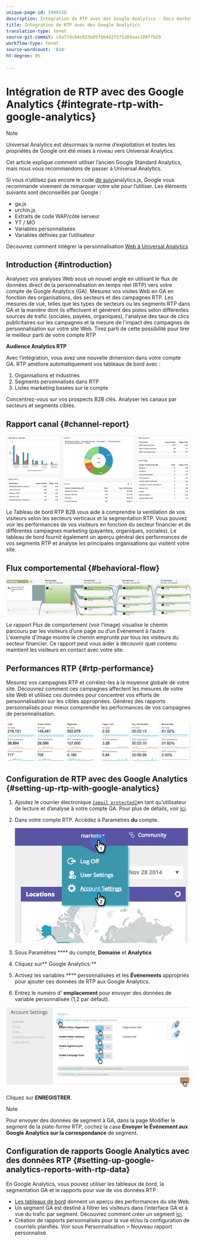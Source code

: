 ```yaml
---
unique-page-id: 2949158
description: Intégration de RTP avec des Google Analytics - Docs marketing - Documentation du produit
title: Intégration de RTP avec des Google Analytics
translation-type: tm+mt
source-git-commit: c8a77dc84c023e05fbb442f575269aac108ffb29
workflow-type: tm+mt
source-wordcount: '614'
ht-degree: 0%

---
```



# Intégration de RTP avec des Google Analytics {#integrate-rtp-with-google-analytics}

>[!NOTE]
>
>Universal Analytics est désormais la norme d’exploitation et toutes les propriétés de Google ont été mises à niveau vers Universal Analytics.
>
>Cet article explique comment utiliser l’ancien Google Standard Analytics, mais nous vous recommandons de passer à Universal Analytics.
>
>Si vous n’utilisez pas encore le code [de suivi](https://developers.google.com/analytics/devguides/collection/analyticsjs/)analytics.js, Google vous recommande vivement de remarquer votre site pour l’utiliser. Les éléments suivants sont déconseillés par Google :
>
>* ga.js
>* urchin.js
>* Extraits de code WAP/côté serveur
>* YT / MO
>* Variables personnalisées
>* Variables définies par l’utilisateur

>
>
Découvrez comment intégrer la personnalisation [Web à Universal Analytics](integrate-rtp-with-google-universal-analytics.md)

## Introduction {#introduction}

Analysez vos analyses Web sous un nouvel angle en utilisant le flux de données direct de la personnalisation en temps réel (RTP) vers votre compte de Google Analytics (GA). Mesurez vos visites Web en GA en fonction des organisations, des secteurs et des campagnes RTP. Les mesures de vue, telles que les types de secteurs ou les segments RTP dans GA et la manière dont ils effectuent et génèrent des pistes selon différentes sources de trafic (sociales, payées, organiques), l&#39;analyse des taux de clics publicitaires sur les campagnes et la mesure de l&#39;impact des campagnes de personnalisation sur votre site Web. Tirez parti de cette possibilité pour tirer le meilleur parti de votre compte RTP

**Audience Analytics RTP**

Avec l’intégration, vous avez une nouvelle dimension dans votre compte GA. RTP améliore automatiquement vos tableaux de bord avec :

1. Organisations et industries
1. Segments personnalisés dans RTP
1. Listes marketing basées sur le compte

Concentrez-vous sur vos prospects B2B clés. Analyser les canaux par secteurs et segments ciblés.

## Rapport canal {#channel-report}

![](assets/image2014-11-28-16-3a39-3a28.png)

Le Tableau de bord RTP B2B vous aide à comprendre la ventilation de vos visiteurs selon les secteurs verticaux et la segmentation RTP. Vous pouvez voir les performances de vos visiteurs en fonction du secteur financier et de différentes campagnes marketing (payantes, organiques, sociales). Le tableau de bord fournit également un aperçu général des performances de vos segments RTP et analyse les principales organisations qui visitent votre site.

## Flux comportemental {#behavioral-flow}

![](assets/image2014-11-28-16-3a40-3a43.png)

Le rapport Flux de comportement (voir l’image) visualise le chemin parcouru par les visiteurs d’une page ou d’un Événement à l’autre. L&#39;exemple d&#39;image montre le chemin emprunté par tous les visiteurs du secteur financier. Ce rapport peut vous aider à découvrir quel contenu maintient les visiteurs en contact avec votre site.

## Performances RTP {#rtp-performance}

Mesurez vos campagnes RTP et corrélez-les à la moyenne globale de votre site. Découvrez comment ces campagnes affectent les mesures de votre site Web et utilisez ces données pour concentrer vos efforts de personnalisation sur les cibles appropriées. Générez des rapports personnalisés pour mieux comprendre les performances de vos campagnes de personnalisation.

![](assets/image2014-11-28-16-3a47-3a0.png)

## Configuration de RTP avec des Google Analytics {#setting-up-rtp-with-google-analytics}

1. Ajoutez le courrier électronique [`[email protected]`](http://docs.marketo.com/cdn-cgi/l/email-protection#0674727628616734466b67746d6372692865696b)en tant qu’utilisateur de lecture et d’analyse à votre compte GA. Pour plus de détails, voir [ici](https://support.google.com/analytics/answer/2884495?hl=en).
1. Dans votre compte RTP. Accédez à Paramètres **du** compte.

   ![](assets/image2014-11-28-16-3a54-3a40.png)

1. Sous Paramètres **** du compte, **Domaine** et **Analytics**
1. Cliquez sur** Google Analytics.**
1. Activez les variables **** personnalisées et les **Événements** appropriés pour ajouter ces données de RTP aux Google Analytics.
1. Entrez le numéro d&#39; **emplacement** pour envoyer des données de variable personnalisée (1,2 par défaut).

![](assets/image2014-11-28-17-3a0-3a17.png)

Cliquez sur **ENREGISTRER**.

>[!NOTE]
>
>Pour envoyer des données de segment à GA, dans la page [](/help/marketo/product-docs/web-personalization/using-web-segments/create-a-basic-web-segment.md) Modifier le segment de la plate-forme RTP, cochez la case **Envoyer le Événement aux Google Analytics sur la correspondance** de segment.

## Configuration de rapports Google Analytics avec des données RTP {#setting-up-google-analytics-reports-with-rtp-data}

En Google Analytics, vous pouvez utiliser les tableaux de bord, la segmentation GA et le rapports pour vue de vos données RTP :

* [Les tableaux de bord](https://support.google.com/analytics/answer/1068216?hl=en) donnent un aperçu des performances du site Web.
* Un segment GA est destiné à filtrer les visiteurs dans l’interface GA et à vue du trafic par segment. Découvrez comment créer un segment [ici](https://support.google.com/analytics/answer/3124493?hl=en).
* Création de rapports [](https://support.google.com/analytics/answer/1033013?hl=en) personnalisés pour la vue et/ou la configuration de courriels planifiés. Voir sous Personnalisation > Nouveau rapport personnalisé.
